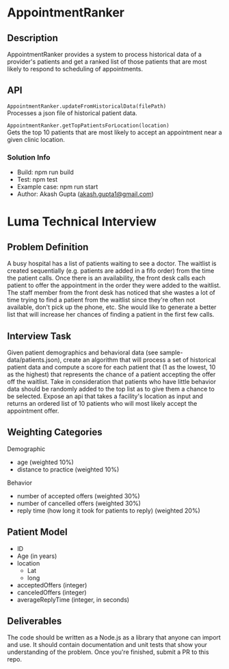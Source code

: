 # AppointmentRanker

## Description

AppointmentRanker provides a system to process historical data of a provider's patients and get a ranked list of those patients that are most likely to respond to scheduling of appointments.

## API

`AppointmentRanker.updateFromHistoricalData(filePath)`<br/>
Processes a json file of historical patient data.

`AppointmentRanker.getTopPatientsForLocation(location)`<br/>
Gets the top 10 patients that are most likely to accept an appointment near a given clinic location.

### Solution Info

- Build: npm run build
- Test: npm test
- Example case: npm run start
- Author: Akash Gupta (akash.gupta1@gmail.com)

# Luma Technical Interview

## Problem Definition

A busy hospital has a list of patients waiting to see a doctor. The waitlist is created sequentially (e.g. patients are added in a fifo order) from the time the patient calls.  Once there is an availability, the front desk calls each patient to offer the appointment in the order they were added to the waitlist. The staff member from the front desk has noticed that she wastes a lot of time trying to find a patient from the waitlist since they&#39;re often not available, don&#39;t pick up the phone, etc.  She would like to generate a better list that will increase her chances of finding a patient in the first few calls.

## Interview Task

Given patient demographics and behavioral data (see sample-data/patients.json), create an algorithm that will process a set of historical patient data and compute a score for each patient that (1 as the lowest, 10 as the highest) that represents the chance of a patient accepting the offer off the waitlist. Take in consideration that patients who have little behavior data should be randomly added to the top list as to give them a chance to be selected. Expose an api that takes a facility's location as input and returns an ordered list of 10 patients who will most likely accept the appointment offer.

## Weighting Categories

Demographic

- age  (weighted 10%)
- distance to practice (weighted 10%)

Behavior

- number of accepted offers (weighted 30%)
- number of cancelled offers (weighted 30%)
- reply time (how long it took for patients to reply) (weighted 20%)

## Patient Model

- ID
- Age (in years)
- location
  - Lat
  - long
- acceptedOffers (integer)
- canceledOffers (integer)
- averageReplyTime (integer, in seconds)

## Deliverables

The code should be written as a Node.js as a library that anyone can import and use. It should contain documentation and unit tests that show your understanding of the problem. Once you&#39;re finished, submit a PR to this repo.
